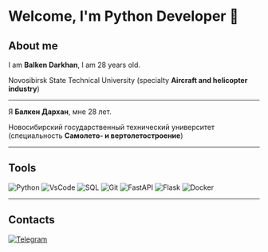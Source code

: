 # **Welcome, I'm Python Developer** 👋

## **About me**
I am **Balken Darkhan**, I am 28 years old.


Novosibirsk State Technical University (specialty **Aircraft and helicopter industry**)

---

Я **Балкен Дархан**, мне 28 лет. 


Новосибирский государственный технический университет (специальность **Самолето- и вертолетостроение**)

---
## **Tools**

![Python](https://img.shields.io/badge/Python-090909?style=for-the-badge&logo=python&logoColor=00BFFF)
![VsCode](https://img.shields.io/badge/VsCode-090909?style=for-the-badge&logo=VisualStudio&logoColor=20B2AA)
![SQL](https://img.shields.io/badge/SQL-090909?style=for-the-badge&logo=PostgreSQL&logoColor=00BFFF)
![Git](https://img.shields.io/badge/Git-090909?style=for-the-badge&logo=Git)
![FastAPI](https://img.shields.io/badge/FastAPI-090909?style=for-the-badge&logo=FastAPI)
![Flask](https://img.shields.io/badge/Flask-090909?style=for-the-badge&logo=Flask)
![Docker](https://img.shields.io/badge/Docker-090909?style=for-the-badge&logo=Docker)     


---
## **Contacts**

[![Telegram](https://img.shields.io/badge/Telegram-090909?style=for-the-badge&logo=Telegram)](https://t.me/darkhan_balken)

